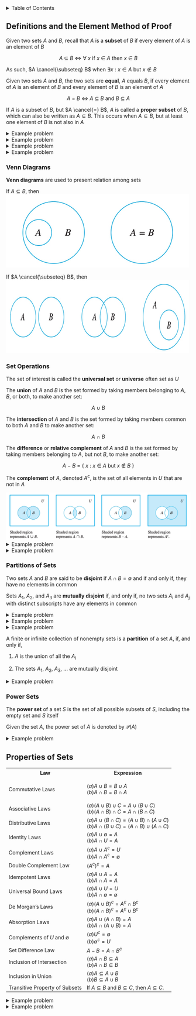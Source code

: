 <details>
<summary>Table of Contents</summary>
<ol>
  <li>
    <a href='#definitions-and-the-element-method-of-proof'>Definitions and the Element Method of Proof</a>
  </li>
</ol>
</details>

## Definitions and the Element Method of Proof
Given two sets $A$ and $B$, recall that $A$ is a <strong>subset</strong> of $B$ if every element of $A$ is an element of $B$

<div align="center">

$A$ $\subseteq$ $B$ $\iff$ $\forall$ $x$ if $x$ $\in$ $A$ then $x$ $\in$ $B$
</div>

As such, $A \cancel{\subseteq} B$ when $\exists x$ : $x \in A$ but $x \notin B$

Given two sets $A$ and $B$, the two sets are <strong>equal</strong>, $A$ equals $B$, if every element of $A$ is an element of $B$ and every element of $B$ is an element of $A$

<div align="center">

$A$ $=$ $B$ $\iff$ $A$ $\subseteq$ $B$ and $B$ $\subseteq$ $A$
</div>

If $A$ is a subset of $B$, but $A \cancel{=} B$, $A$ is called a <strong>proper subset</strong> of $B$, which can also be written as $A \subsetneq B$. This occurs when $A \subseteq B$, but at least one element of $B$ is not also in $A$

<details>
    <summary>Example problem</summary>

Let the universal set be $\mathbb{R}$, the set of all real numbers, and let $A = \{x \in \mathbb{R} | -3 \leq x \leq 0\}, B = \{x \in \mathbb{R} | -1 < x < 2\}, and C = \{x \in \mathbb{R} | 6 < x \leq 8\}$. Find each of the following:

<ol type="a">
  <li>

  $A \cup B$</li>
  <li>

  $A \cap B$</li>
  <li>

  $A$<sup>c</sup></li>
  <li>

  $A \cup C$</li>
  <li>

  $A \cap C$</li>
  <li>

  $B$<sup>c</sup></li>
  <li>

  $A$<sup>c</sup> $\cap B$<sup>c</sup></li>
  <li>

  $A$<sup>c</sup> $\cup B$<sup>c</sup></li>
  <li>

  $(A \cap B)$<sup>c</sup></li>
  <li>

  $(A \cup B)$<sup>c</sup></li>
</ol>
<ul>  
  <details>
    <summary>Solution</summary>

<ol type="a">
  <li>

  $A \cup B$ = $\{ x \in \mathbb{R} | -3 \leq x < 2\}$</li>
  <li>

  $A \cap B$ = $\{ x \in \mathbb{R} | -1 < x \leq 0\}$</li>
  <li>

  $A$<sup>c</sup> = $\{ x \in \mathbb{R} | x < 3$ or $x > 0$</li>
  <li>

  $A \cup C$ = $\{ x \in \mathbb{R} | -3 \leq x \leq 0$ or $6 < x \leq 8\}$</li>
  <li>

  $A \cap C$ = $\emptyset$</li>
  <li>

  $B$<sup>c</sup> = $\{ x \in \mathbb{R} | x \geq 2$ or $x \leq -1\}$</li>
  <li>

  $A$<sup>c</sup> $\cap B$<sup>c</sup> = $\{ x \in \mathbb{R} | x < -3$ or $x \geq 2\}$</li>
  <li>

  $A$<sup>c</sup> $\cup B$<sup>c</sup> = $\{ x \in \mathbb{R} | -1 \geq x$ or $x > 0\}$</li>
  <li>

  $(A \cap B)$<sup>c</sup> $\{ x \in \mathbb{R} | x \leq 1$ or $x > 0\}$</li>
  <li>

  $(A \cup B)$<sup>c</sup> $\{ x \in \mathbb{R} | -3 > x$ or $x \geq 2\}$</li>
</ol>
</details>
</ul>  
</details>

<details>
    <summary>Example problem</summary>

Let $S$ be the set of all strings of 0's and 1's of length 4, and let $A$ and $B$ be the following subsets of $S$

<div align="center">

$A = \{$ 1000, 1101, 0101, 1100 $\}$ and $B = \{$ 0110, 1001, 1100, 0011 $\}$
</div> 

Find each of the following:

<ol type="a">
  <li>

  $A \cap B$</li>
  <li>

  $A \cup B$</li>
  <li>

  $A - B$</li>
  <li>

  $B - A$</li>
</ol>
<ul>  
  <details>
    <summary>Solution</summary>

<ol type="a">
  <li>

  $A \cap B = \{$ 1100 $\}$</li>
  <li>

  $A \cup B = \{$ 1000, 1101, 0101, 1100, 0110, 1001, 0011 $\}$</li>
  <li>

  $A - B = \{$ 1000 1101, 0101 $\}$</li>
  <li>

  $B - A = \{$ 0110, 1001, 0011 $\}$</li>
</ol>
</details>
</ul>  
</details>

<details>
    <summary>Example problem</summary>

Let $A = \{a, b, c\}, B = \{b, c, d\}, C = \{b, c, e\}$

<ol type="a">
  <li>

  Find $A \cup (B \cap C), (A \cup B) \cap C,$ and $(A \cup B) \cap (A \cup C)$</li>
  <li>

  Find $A \cap (B \cup C), (A \cap B) \cup C,$ and $(A \cap B) \cup (A \cap C)$</li>
  <li>

  Find $(A - B) - C$ and $A - (B - C)$</li>
</ol>
<ul>  
  <details>
    <summary>Solution</summary>

<ol type="a">
  <li>

  $A \cup (B \cap C) = A \cup \{b, c\} = \{a, b, c\}$<br />
  $A \cup (B \cap C) = \{a, b, c, d\} \cap C = \{b, c\}$<br />
  $(A \cup B) \cap (A \cup C) = \{a, b, c, d\} \cup \{a, b, c, e\} = \{a, b, c\}$</li>
  <li>

  $A \cap (B \cup C) = A \cap \{b, c, d, e\} = \{b, c\}$<br />
  $(A \cap B) \cup C = \{b, c\} \cup C = \{b, c, e\}$<br />
  $(A \cap B) \cup (A \cap C) = \{b, c\} \cup \{b, c\} = \{b, c\}$</li>
  <li>

  $(A - B) - C = \{a\} - \{b, c, e\} = \{a\}$<br />
  $A - (B - C) = \{a, b, c\} - \{d\} = \{a, b, c\}$</li>
</ol>
</details>
</ul>  
</details>

<details>
    <summary>Example problem</summary>

Let $B$<sub>i</sub> $ = \{x \in \mathbb{R} | 0 \leq x \leq i\}$ for each integer $i = 1, 2, 3, 4$

<ol type="a">
  <li>

  Find $B$<sub>1</sub> $\cup B$<sub>2</sub> $\cup B$<sub>3</sub> $\cup B$<sub>4</sub></li>
  <li>

  Find $B$<sub>1</sub> $\cap B$<sub>2</sub> $\cap B$<sub>3</sub> $\cap B$<sub>4</sub></li>
  <li>

  Find $(A - B) - C$ and $A - (B - C)$</li>
</ol>
<ul>  
  <details>
    <summary>Solution</summary>

<ol type="a">
  <li>

  $A \cup (B \cap C) = A \cup \{b, c\} = \{a, b, c\}$<br />
  $A \cup (B \cap C) = \{a, b, c, d\} \cap C = \{b, c\}$<br />
  $(A \cup B) \cap (A \cup C) = \{a, b, c, d\} \cup \{a, b, c, e\} = \{a, b, c\}$</li>
  <li>

  $A \cap (B \cup C) = A \cap \{b, c, d, e\} = \{b, c\}$<br />
  $(A \cap B) \cup C = \{b, c\} \cup C = \{b, c, e\}$<br />
  $(A \cap B) \cup (A \cap C) = \{b, c\} \cup \{b, c\} = \{b, c\}$</li>
  <li>

  $(A - B) - C = \{a\} - \{b, c, e\} = \{a\}$<br />
  $A - (B - C) = \{a, b, c\} - \{d\} = \{a, b, c\}$</li>
</ol>
</details>
</ul>  
</details>

### Venn Diagrams
<strong>Venn diagrams</strong> are used to present relation among sets

If $A \subseteq B$, then
<img width=500px, height=200px, src="Images/Diagrams/Diagram 1.png" alt="Diagram 1">

If $A \cancel{\subseteq} B$, then
<img width=500px, height=200px, src="Images/Diagrams/Diagram 2.png" alt="Diagram 2">

### Set Operations
The set of interest is called the <strong>universal set</strong> or <strong>universe</strong> often set as $U$

The <strong>union</strong> of $A$ and $B$ is the set formed by taking members belonging to $A$, $B$, or both, to make another set:

<div align="center">

$A$ $\cup$ $B$
</div>

The <strong>intersection</strong> of $A$ and $B$ is the set formed by taking members common to both $A$ and $B$ to make another set:

<div align="center">

$A$ $\cap$ $B$
</div>

The <strong>difference</strong> or <strong>relative complement</strong> of $A$ and $B$ is the set formed by taking members belonging to $A$, but not $B$, to make another set:

<div align="center">

$A$ $-$ $B$ = { $x$ : $x$ $\in$ $A$ but $x$ $\notin$ $B$ }
</div>

The <strong>complement</strong> of $A$, denoted $A$<sup>c</sup>, is the set of all elements in $U$ that are not in $A$

<img src="Images/Diagrams/Diagram 3.png" alt="Diagram 3">

<details>
    <summary>Example problem</summary>

Let $U = \{1, 2, 3, 4, 5, 6, 7\}$ be the universal set containing $A = \{1, 3, 5, 7\}$ and $B = \{4, 5, 6, 7\}$. Then find

<ol type="a">
  <li>

  $A \cup B$</li>
  <li>

  $A \cap B$</li>
  <li>

  $A - B$</li>
  <li>

  $B - A$</li>
  <li>

  $A$<sup>c</sup></li>
  <li>

  $B$<sup>c</sup></li>
  <li>

  $(A \cup B)$<sup>c</sup></li>
  <li>

  $(A \cap B)$<sup>c</sup></li>
  <li>

  $A$<sup>c</sup> $\cap B$<sup>c</sup></li>
  <li>

  $A$<sup>c</sup> $\cup B$<sup>c</sup></li>
</ol>
<ul>  
  <details>
    <summary>Solution</summary>

<img src="Images/Example Problems/Problem 1A.png" alt="Problem 1A">
</details>
</ul>  
</details>

<details>
    <summary>Example problem</summary>

Let $A = \{1, 3, 5, 7, 9\}$, $B = \{3, 6, 9\}$, and $C = \{2, 4, 6, 8\}$. Find each of the following

<ol type="a">
  <li>

  $A \cup B$</li>
  <li>

  $A \cap B$</li>
  <li>

  $A \cup C$</li>
  <li>

  $A \cap C$</li>
  <li>

  $A - B$</li>
  <li>

  $B - A$</li>
  <li>

  $B \cup C$</li>
  <li>

  $B \cap C$</li>
</ol>
<ul>  
  <details>
    <summary>Solution</summary>

<img src="Images/Example Problems/Problem 2A.png" alt="Problem 2A">
</details>
</ul>  
</details>

### Partitions of Sets
Two sets $A$ and $B$ are said to be <strong>disjoint</strong> if $A \cap B = \emptyset$ and if and only if, they have no elements in common

Sets $A$<sub>1</sub>, $A$<sub>2</sub>, and $A$<sub>3</sub> are <strong>mutually disjoint</strong> if, and only if, no two sets $A$<sub>i</sub> and $A$<sub>j</sub> with distinct subscripts have any elements in common

<details>
    <summary>Example problem</summary>

Let $B$<sub>i</sub> $ = \{x \in \mathbb{R} | 0 \leq x \leq i\}$ for each integer $i = 1, 2, 3, 4$

<ol type="a">
  <li>

  Find $B$<sub>1</sub> $ \cup B$<sub>2</sub> $ \cup B$<sub>3</sub> $\cup B$<sub>4</sub></li>
  <li>

  Find $B$<sub>1</sub> $\cap B$<sub>2</sub> $\cap B$<sub>3</sub> $\cap B$<sub>4</sub></li>
</ol>
<ul>  
  <details>
    <summary>Solution</summary>

<ol type="a">
  <li>

  $B$<sub>1</sub> $ \cup B$<sub>2</sub> $ \cup B$<sub>3</sub> $\cup B$<sub>4</sub> $ = [0, 4]$</li>
  <li>

  $B$<sub>1</sub> $\cap B$<sub>2</sub> $\cap B$<sub>3</sub> $\cap B$<sub>4</sub> $ = [0, 1]$</li>
</ol>
None of the sets are disjoint because each set contains the real numbers ranging from [0, 1]
</details>
</ul>  
</details>

<details>
    <summary>Example problem</summary>

Let $V$<sub>i</sub> $ = \{x \in \mathbb{R} | -1 / i \leq x \leq 1/i\} = [-1/i, 1/i]$ for each positive integer $i$. Find each of the following:

<ol type="a">
  <li>

  $\bigcup_{i=1}^{4} V_i =$</li>
  <li>

  $\bigcap_{i=1}^{4} V_i =$</li>
  <li>

  Are $V$<sub>1</sub>, $V$<sub>2</sub>, $V$<sub>3</sub>, ... mutually disjoint?</li>
  <li>

  $\bigcup_{i=1}^{n} V_i = \\$</li>
  <li>

  $\bigcap_{i=1}^{n} V_i = \\$</li>
  <li>

  $\bigcup_{i=1}^{\infty} V_i = \\$</li>
  <li>

  $\bigcap_{i=1}^{\infty} V_i =$</li>
</ol>
<ul>  
  <details>
    <summary>Solution</summary>

<ol type="a">
  <li>

  $\bigcup_{i=1}^{4} V_i = [-1, 1]$</li>
  <li>

  $\bigcap_{i=1}^{4} V_i = [-1/4, 1/4]$</li>
  <li>The sets are not mutually disjoint because no two of the sets are disjoint</li>
  <li>

  $\bigcup_{i=1}^{n} V_i = [-1, 1]$</li>
  <li>

  $\bigcap_{i=1}^{n} V_i = [-1/n, 1/n]$</li>
  <li>

  $\bigcup_{i=1}^{\infty} V_i = [-1, 1]$</li>
  <li>

  $\bigcap_{i=1}^{\infty} V_i = (0)$</li>
</ol>
</details>
</ul>  
</details>

<details>
    <summary>Example problem</summary>

Let $V$<sub>i</sub> $ = \{x \in \mathbb{R} | 1 \leq x \leq 1 + 1/i\} = [1, 1 + 1/i]$ for each positive integer $i$. Find each of the following:

<ol type="a">
  <li>

  $\bigcup_{i=1}^{7} R_i =$</li>
  <li>

  $\bigcap_{i=1}^{4} R_i =$</li>
  <li>

  Are $R$<sub>1</sub>, $R$<sub>2</sub>, $R$<sub>3</sub>, ... mutually disjoint?</li>
  <li>

  $\bigcup_{i=1}^{n} R_i = \\$</li>
  <li>

  $\bigcap_{i=1}^{n} R_i = \\$</li>
  <li>

  $\bigcup_{i=1}^{\infty} R_i = \\$</li>
  <li>

  $\bigcap_{i=1}^{\infty} R_i =$</li>
</ol>
<ul>  
  <details>
    <summary>Solution</summary>

<ol type="a">
  <li>

  $\bigcup_{i=1}^{4} V_i = [-1, 1] = [1, 2]$</li>
  <li>

  $\bigcap_{i=1}^{4} V_i = [-1/4, 1/4] = [1, 8/7]$</li>
  <li>The sets are not mutually disjoint because no two of the sets are disjoint</li>
  <li>

  $\bigcup_{i=1}^{n} V_i = [1, 2]$</li>
  <li>

  $\bigcap_{i=1}^{n} V_i = [1, 1 + 1/n]$</li>
  <li>

  $\bigcup_{i=1}^{\infty} V_i = [-1, 2]$</li>
  <li>

  $\bigcap_{i=1}^{\infty} V_i = [1, 1]$</li>
</ol>
</details>
</ul>  
</details>

A finite or infinite collection of nonempty sets is a <strong>partition</strong> of a set $A$, if, and only if,
<ol>
  <li>

  $A$ is the union of all the $A$<sub>i</sub></li>
  <li>
  
  The sets $A$<sub>1</sub>, $A$<sub>2</sub>, $A$<sub>3</sub>, ... are mutually disjoint</li>
</ol>  

<details>
    <summary>Example problem</summary>
<ol type="a">
  <li>

  Is $\{\{a, d, e\}, \{b, c\}, \{d, f\}\}$ a partition of $\{a, b, c, d, e, f\}$</li>
  <li>

  Is $\{\{w, x, v\}, \{u y q\}, \{p, z\}\}$ a partition of $\{p, q, u, v, w, x, y, z\}$</li>
  <li>

  Is $\{\{5, 4\}, \{7, 2\}, \{1, 3, 4\}, \{6, 8\}\}$ a partition of $\{\{1, 2, 3, 4, 5, 6, 7, 8\}\}$</li>
  <li>
  
  Is $\{\{3, 7, 8\}, \{2, 9\}, \{1, 4, 5\}\}$ a partition of $\{1, 2, 3, 4, 5, 6, 7, 8, 9\}$</li>
  <li>

  is $\{\{1, 5\}, \{4, 7\}, \{2, 8, 6, 3\}\}$ a partition of $\{1, 2, 3, 4, 5, 6, 7, 8\}$</li>
  <li>

  $\bigcup_{i=1}^{\infty} R_i = \\$</li>
  <li>

  $\bigcap_{i=1}^{\infty} R_i =$</li>
</ol>
<ul>  
  <details>
    <summary>Solution</summary>

<ol type="a">
  <li>It is not a partition because the sets are not mutually disjoint</li>
  <li>Yes it is partition</li>
  <li>The sets are not mutually disjoint because no two of the sets are disjoint</li>
  <li>It is not a partition because the sets are not mutually disjoint</li>
  <li>It is not a partition because the element 6 is not a member of any of the other sets</li>
  <li>Yes</li>
</ol>
</details>
</ul>  
</details>

### Power Sets
The <strong>power set</strong> of a set $S$ is the set of all possible subsets of $S$, including the empty set and $S$ itself

Given the set $A$, the power set of $A$ is denoted by $\mathcal{P}(A)$

<details>
    <summary>Example problem</summary>

Let $X = \{a, b, c\}$. Define a relation $J$ on $\mathcal{P}(X)$ as follows:<br /><br />
For all sets $A$ and $B$ in $\mathcal{P}(X)$,<br />$A J B \iff A \cap B \cancel{=} \emptyset$

<ol type="a">
  <li>
  
  Is $\{a\} J \{c\}$</li>
  <li>
  
  Is $\{a, b\} J \{b, c\}$</li>
  <li>
  
  Is $\{a, b\} J \{a, b, c\}$</li>
</ol>  
<ul>  
  <details>
    <summary>Solution</summary>

<ol type="a">
  <li>No</li>
  <li>Yes</li>
  <li>Yes</li> 
</ol>
</details>
</ul>  
</details>

## Properties of Sets
<body>
    <table>
        <tr>
            <th>Law</th>
            <th>Expression</th>
        </tr>
        <tr>
            <td>Commutative Laws</td>
            <td>

$(a) A \cup B = B \cup A$<br />
$(b) A \cap B = B \cap A$
            </td>
        </tr>
        <tr>
            <td>Associative Laws</td>
            <td>
                $(a) (A \cup B) \cup C = A \cup (B \cup C)$ <br>
                $(b) (A \cap B) \cap C = A \cap (B \cap C)$
            </td>
        </tr>
        <tr>
            <td>Distributive Laws</td>
            <td>
                $(a) A \cup (B \cap C) = (A \cup B) \cap (A \cup C)$<br>
                $(b) A \cap (B \cup C) = (A \cap B) \cup (A \cap C)$
            </td>
        </tr>
        <tr>
            <td>Identity Laws</td>
            <td>
                $(a) A \cup \emptyset = A$<br>
                $(b) A \cap U = A$
            </td>
        </tr>
        <tr>
            <td>Complement Laws</td>
            <td>
                $(a) A \cup A^c = U$<br>
                $(b) A \cap A^c = \emptyset$
            </td>
        </tr>
        <tr>
            <td>Double Complement Law</td>
            <td>$(A^c)^c = A$</td>
        </tr>
        <tr>
            <td>Idempotent Laws</td>
            <td>
                $(a) A \cup A = A$<br>
                $(b) A \cap A = A$
            </td>
        </tr>
        <tr>
            <td>Universal Bound Laws</td>
            <td>
                $(a) A \cup U = U$<br>
                $(b) A \cap \emptyset = \emptyset$
            </td>
        </tr>
        <tr>
            <td>De Morgan’s Laws</td>
            <td>
                $(a) (A \cup B)^c = A^c \cap B^c$ <br>
                $(b) (A \cap B)^c = A^c \cup B^c$
            </td>
        </tr>
        <tr>
            <td>Absorption Laws</td>
            <td>
                $(a) A \cup (A \cap B) = A$<br>
                $(b) A \cap (A \cup B) = A$
            </td>
        </tr>
        <tr>
            <td>Complements of $U$ and $\emptyset$</td>
            <td>
                $(a) U^c = \emptyset$<br>
                $(b) \emptyset^c = U$
            </td>
        </tr>
        <tr>
            <td>Set Difference Law</td>
            <td>$A - B = A \cap B^c$</td>
        </tr>
        <tr>
            <td>Inclusion of Intersection</td>
            <td>
                $(a) A \cap B \subseteq A$<br>
                $(b) A \cap B \subseteq B$
            </td>
        </tr>
        <tr>
            <td>Inclusion in Union</td>
            <td>
                $(a) A \subseteq A \cup B$<br>
                $(b) B \subseteq A \cup B$
            </td>
        </tr>
        <tr>
            <td>Transitive Property of Subsets</td>
            <td>If $A \subseteq B$ and $B \subseteq C$, then $A \subseteq C$.</td>
        </tr>
    </table>
</body>

<details>
    <summary>Example problem</summary>

Prove that $(A - B) \cap (C - B) \subseteq (A \cap C) - B$
<ul>  
  <details>
    <summary>Solution</summary>

$x \in A - B$ and $x \in C - B \quad$ By definition of intersection<br />
$(A \cap B^c) \cap (C \cap B^c) \quad$ By Set Difference Law<br />
Thus, $x \in A \cap C$ and $x \notin B$ by 
</details>
</ul>  
</details>

<details>
    <summary>Example problem</summary>

Prove that $(A \cap C) - B \subseteq (A - B) \cap (C - B)$
<ul>  
  <details>
    <summary>Solution</summary>

$x \in A \cap C$ and $x \notin B$ By definition of set difference<br />
Thus, bu definition of intersection, $x \in A$ and $x \in C$, and, in addition, $x \notin B$<br />
Hence, both $x \in A$ and $x \in B$ and also $x \in C$ and $x \notin B$<br />
So by definition of set difference, $x \in A - B$ and $x \in C - B$<br />
By definition of intersection, $x \in (A - B) \cap (C - B) \quad$<br />
Hence, $(A \cap C) - B \subseteq (A - B) \cap (C - B) \quad$ by definition of subset</details>
</ul>  
</details>

